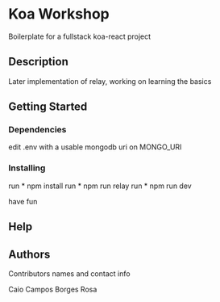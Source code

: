# Koa Workshop

Boilerplate for a fullstack koa-react project 

## Description

Later implementation of relay, working on learning the basics

## Getting Started

### Dependencies

edit .env with a usable mongodb uri on MONGO_URI

### Installing

run * npm install 
run * npm run relay
run * npm run dev 

have fun 

## Help



## Authors

Contributors names and contact info

Caio Campos Borges Rosa
